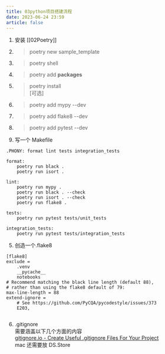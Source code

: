 ```yaml
---
title: 03python项目搭建流程
date: 2023-06-24 23:59
article: false
---
```


1. 安装 [[02Poetry]]
2. > poetry new sample_template
3. > poetry shell
4. > poetry add **packages**
5. > poetry install  
   > \[可选]
6. > poetry add mypy --dev
7. > poetry add flake8 --dev
8. > poetry add pytest --dev
9. 写一个 Makefile

```
.PHONY: format lint tests integration_tests

format:
	poetry run black .
	poetry run isort .

lint:
	poetry run mypy .
	poetry run black . --check
	poetry run isort . --check
	poetry run flake8 .

tests:
	poetry run pytest tests/unit_tests

integration_tests:
	poetry run pytest tests/integration_tests
```

5. 创造一个.flake8

```
[flake8]
exclude =
    .venv
    __pycache__
    notebooks
# Recommend matching the black line length (default 88),
# rather than using the flake8 default of 79:
max-line-length = 88
extend-ignore =
    # See https://github.com/PyCQA/pycodestyle/issues/373
    E203,


```

6. .gitignore  
   需要涵盖以下几个方面的内容  
   [gitignore.io - Create Useful .gitignore Files For Your Project](https://www.toptal.com/developers/gitignore/)  
   mac 还需要放 DS.Store
